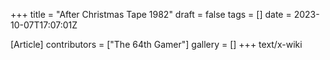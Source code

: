 +++
title = "After Christmas Tape 1982"
draft = false
tags = []
date = 2023-10-07T17:07:01Z

[Article]
contributors = ["The 64th Gamer"]
gallery = []
+++
text/x-wiki